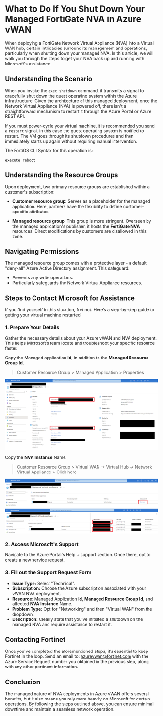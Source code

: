 # What to Do If You Shut Down Your Managed FortiGate NVA in Azure vWAN

When deploying a FortiGate Network Virtual Appliance (NVA) into a Virtual WAN hub, certain intricacies surround its management and operations, particularly when shutting down your managed NVA. In this article, we will walk you through the steps to get your NVA back up and running with Microsoft's assistance.

## Understanding the Scenario

When you invoke the `exec shutdown` command, it transmits a signal to gracefully shut down the guest operating system within the Azure infrastructure. Given the architecture of this managed deployment, once the Network Virtual Appliance (NVA) is powered off, there isn't a straightforward mechanism to restart it through the Azure Portal or Azure REST API.

If you must power-cycle your virtual machine, it is recommended you send a `restart` signal. In this case the guest operating system is notified to restart. The VM goes through its shutdown procedures and then immediately starts up again without requiring manual intervention.

The FortiOS CLI Syntax for this operation is:

```
execute reboot
```

## Understanding the Resource Groups

Upon deployment, two primary resource groups are established within a customer's subscription:

- **Customer resource group**: Serves as a placeholder for the managed application. Here, partners have the flexibility to define customer-specific attributes.

- **Managed resource group**: This group is more stringent. Overseen by the managed application's publisher, it  hosts the **FortiGate NVA** resources. Direct modifications by customers are disallowed in this zone.

## Navigating Permissions

The managed resource group comes with a protective layer - a default "deny-all" Azure Active Directory assignment. This safeguard:

- Prevents any write operations.
- Particularly safeguards the Network Virtual Appliance resources.

## Steps to Contact Microsoft for Assistance

If you find yourself in this situation, fret not. Here’s a step-by-step guide to getting your virtual machine restarted:

### 1. Prepare Your Details

Gather the necessary details about your Azure vWAN and NVA deployment. This helps Microsoft’s team locate and troubleshoot your specific resource faster.

Copy the Managed application **Id**, in addition to the **Managed Resource Group Id**.

> Customer Resource Group > Managed Application > Properties

![ManagedApplicationProperties](https://raw.githubusercontent.com/AJLab-GH/Azure-vWAN-FAQ/main/Images/vWAN-ID-Screenshot.png)

Copy the **NVA Instance** Name.

> Customer Resource Group > Virtual WAN -> Virtual Hub -> Network Virtual Appliance > Click here

![NVAName](https://raw.githubusercontent.com/AJLab-GH/Azure-vWAN-FAQ/main/Images/InstanceInfo.png)
![NVAInstanceName](https://raw.githubusercontent.com/AJLab-GH/Azure-vWAN-FAQ/main/Images/NVAInstanceInfo.png)

### 2. Access Microsoft's Support

Navigate to the Azure Portal's Help + support section. Once there, opt to create a new service request.

### 3. Fill out the Support Request Form

- **Issue Type:** Select "Technical".
- **Subscription:** Choose the Azure subscription associated with your vWAN NVA deployment.
- **Resource:** Managed Application **Id**, **Managed Resource Group Id**, and affected **NVA Instance** Name.
- **Problem Type:** Opt for "Networking" and then "Virtual WAN" from the dropdown.
- **Description:** Clearly state that you've initiated a shutdown on the managed NVA and require assistance to restart it.

## Contacting Fortinet

Once you've completed the aforementioned steps, it’s essential to keep Fortinet in the loop. Send an email to: [azurevwan@fortinet.com](mailto:azurevwan@fortinet.com) with the Azure Service Request number you obtained in the previous step, along with any other pertinent information.

## Conclusion

The managed nature of NVA deployments in Azure vWAN offers several benefits, but it also means you rely more heavily on Microsoft for certain operations. By following the steps outlined above, you can ensure minimal downtime and maintain a seamless network operation.